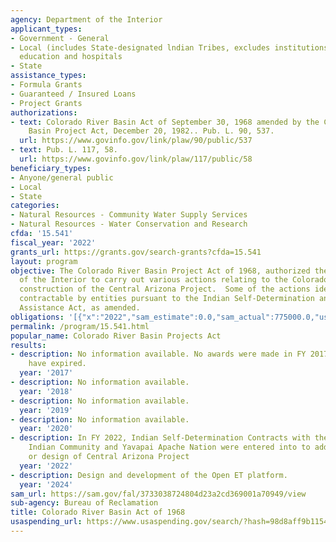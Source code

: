 ```yaml
---
agency: Department of the Interior
applicant_types:
- Government - General
- Local (includes State-designated lndian Tribes, excludes institutions of higher
  education and hospitals
- State
assistance_types:
- Formula Grants
- Guaranteed / Insured Loans
- Project Grants
authorizations:
- text: Colorado River Basin Act of September 30, 1968 amended by the Colorado River
    Basin Project Act, December 20, 1982.. Pub. L. 90, 537.
  url: https://www.govinfo.gov/link/plaw/90/public/537
- text: Pub. L. 117, 58.
  url: https://www.govinfo.gov/link/plaw/117/public/58
beneficiary_types:
- Anyone/general public
- Local
- State
categories:
- Natural Resources - Community Water Supply Services
- Natural Resources - Water Conservation and Research
cfda: '15.541'
fiscal_year: '2022'
grants_url: https://grants.gov/search-grants?cfda=15.541
layout: program
objective: The Colorado River Basin Project Act of 1968, authorized the Secretary
  of the Interior to carry out various actions relating to the Colorado River, including
  construction of the Central Arizona Project.  Some of the actions identified are
  contractable by entities pursuant to the Indian Self-Determination and Education
  Assistance Act, as amended.
obligations: '[{"x":"2022","sam_estimate":0.0,"sam_actual":775000.0,"usa_spending_actual":775236.0},{"x":"2023","sam_estimate":0.0,"sam_actual":225000.0,"usa_spending_actual":225000.0},{"x":"2024","sam_estimate":416278.0,"sam_actual":0.0,"usa_spending_actual":416278.42}]'
permalink: /program/15.541.html
popular_name: Colorado River Basin Projects Act
results:
- description: No information available. No awards were made in FY 2017.  Prior agreements
    have expired.
  year: '2017'
- description: No information available.
  year: '2018'
- description: No information available.
  year: '2019'
- description: No information available.
  year: '2020'
- description: In FY 2022, Indian Self-Determination Contracts with the Gila River
    Indian Community and Yavapai Apache Nation were entered into to address construction
    or design of Central Arizona Project
  year: '2022'
- description: Design and development of the Open ET platform.
  year: '2024'
sam_url: https://sam.gov/fal/3733038724804d23a2cd369001a70949/view
sub-agency: Bureau of Reclamation
title: Colorado River Basin Act of 1968
usaspending_url: https://www.usaspending.gov/search/?hash=98d8aff9b115422130bbd46a9b2c11eb
---
```

